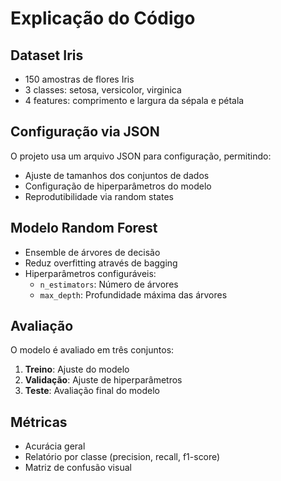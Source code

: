 

# Explicação do Código

## Dataset Iris
- 150 amostras de flores Iris
- 3 classes: setosa, versicolor, virginica
- 4 features: comprimento e largura da sépala e pétala

## Configuração via JSON
O projeto usa um arquivo JSON para configuração, permitindo:
- Ajuste de tamanhos dos conjuntos de dados
- Configuração de hiperparâmetros do modelo
- Reprodutibilidade via random states

## Modelo Random Forest
- Ensemble de árvores de decisão
- Reduz overfitting através de bagging
- Hiperparâmetros configuráveis:
  - `n_estimators`: Número de árvores
  - `max_depth`: Profundidade máxima das árvores

## Avaliação
O modelo é avaliado em três conjuntos:
1. **Treino**: Ajuste do modelo
2. **Validação**: Ajuste de hiperparâmetros
3. **Teste**: Avaliação final do modelo

## Métricas
- Acurácia geral
- Relatório por classe (precision, recall, f1-score)
- Matriz de confusão visual
